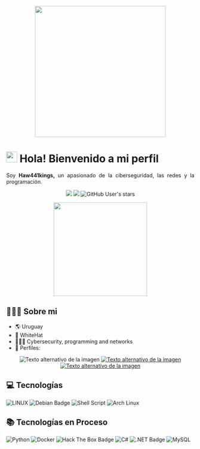 <p align="center"> <img width="350px" src="https://i.postimg.cc/nckmhwxk/perfil1.gif"> </p>

# <img src="https://i.postimg.cc/Y0VQtvYW/Mano.gif" width="29px"> Hola! Bienvenido a mi perfil 

<p align="justify">Soy <strong>Haw441kings,</strong> un apasionado de la ciberseguridad, las redes y la programación.</p>  <p align="center"> <img src="https://img.shields.io/github/followers/XDeadHackerX?style=social"> <img src="https://komarev.com/ghpvc/?username=XDeadHackerX&style=flat-square&color=blue"> <img alt="GitHub User's stars" src="https://img.shields.io/github/stars/XDeadHackerX?style=social">
<p align="center"> <img width="250px" src="https://i.postimg.cc/bNDvKCJr/perfil2.gif"> </p>

## 👨🏻‍💻 Sobre mi



- 🌎 Uruguay
- 🎩 WhiteHat
- 👨🏻‍💻 Cybersecurity, programming and networks
- 🔗 Perfiles: 
<p align="center">
<img src="https://img.shields.io/badge/asciinema-D40000?logo=asciinema&logoColor=fff&style=plastic" alt="Texto alternativo de la imagen" />
</a>
<a href="https://vimeo.com/xxdeadhackerxx">
<img src="https://img.shields.io/badge/Vimeo-1AB7EA?logo=vimeo&logoColor=fff&style=plastic" alt="Texto alternativo de la imagen" />
</a>
<a href="https://www.buymeacoffee.com/xdeadhackerx">
<img src="https://img.shields.io/badge/Buy%20Me%20A%20Coffee-FD0?logo=buymeacoffee&logoColor=000&style=plastic" alt="Texto alternativo de la imagen" />
</a>
</p>

## 💻 Tecnologías

![LINUX](https://img.shields.io/badge/Linux-FCC624?style=for-the-badge&logo=linux&logoColor=black)
![Debian Badge](https://img.shields.io/badge/Debian-A81D33?logo=debian&logoColor=fff&style=for-the-badge)
![Shell Script](https://img.shields.io/badge/shell_script-%23121011.svg?style=for-the-badge&logo=gnu-bash&logoColor=white)
![Arch Linux](https://img.shields.io/badge/Arch%20Linux-1793D1?logo=arch-linux&logoColor=fff&style=flat-square)
## 📚 Tecnologías en Proceso

![Python](https://img.shields.io/badge/python-3670A0?style=for-the-badge&logo=python&logoColor=ffdd54) 
![Docker](https://img.shields.io/badge/docker-%230db7ed.svg?style=for-the-badge&logo=docker&logoColor=white)
![Hack The Box Badge](https://img.shields.io/badge/Hack%20The%20Box-9FEF00?logo=hackthebox&logoColor=000&style=for-the-badge)
![C#](https://img.shields.io/badge/c%23-%23239120.svg?style=for-the-badge&logo=c-sharp&logoColor=white)
![.NET Badge](https://img.shields.io/badge/.NET-512BD4?logo=dotnet&logoColor=fff&style=for-the-badge)
![MySQL](https://img.shields.io/badge/mysql-%2300f.svg?style=for-the-badge&logo=mysql&logoColor=white)

